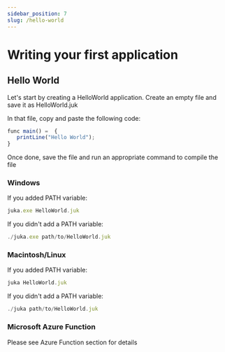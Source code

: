 ```yaml
---
sidebar_position: 7
slug: /hello-world
---
```


# Writing your first application

## Hello World

Let's start by creating a HelloWorld application.
Create an empty file and save it as HelloWorld.juk

In that file, copy and paste the following code:

```jsx
func main() =  {
   printLine("Hello World");
}
```

Once done, save the file and run an appropriate command to compile the file

### Windows

If you added PATH variable:

```jsx
juka.exe HelloWorld.juk
```

If you didn't add a PATH variable:

```jsx
./juka.exe path/to/HelloWorld.juk
```

### Macintosh/Linux

If you added PATH variable:

```jsx
juka HelloWorld.juk
```

If you didn't add a PATH variable:

```jsx
./juka path/to/HelloWorld.juk
```

### Microsoft Azure Function

Please see Azure Function section for details
